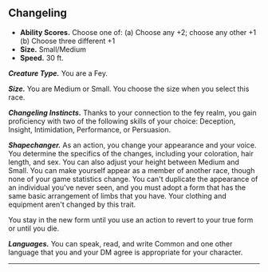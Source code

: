 ﻿## Changeling

- **Ability Scores.** Choose one of: (a) Choose any +2; choose any other +1 (b) Choose three different +1
- **Size.** Small/Medium
- **Speed.** 30 ft.

***Creature Type.*** You are a Fey.

***Size.*** You are Medium or Small. You choose the size when you select this race.

***Changeling Instincts.*** Thanks to your connection to the fey realm, you gain proficiency with two of the following skills of your choice: Deception, Insight, Intimidation, Performance, or Persuasion.

***Shapechanger.*** As an action, you change your appearance and your voice. You determine the specifics of the changes, including your coloration, hair length, and sex. You can also adjust your height between Medium and Small. You can make yourself appear as a member of another race, though none of your game statistics change. You can't duplicate the appearance of an individual you've never seen, and you must adopt a form that has the same basic arrangement of limbs that you have. Your clothing and equipment aren't changed by this trait.

You stay in the new form until you use an action to revert to your true form or until you die.

***Languages.*** You can speak, read, and write Common and one other language that you and your DM agree is appropriate for your character.

---

